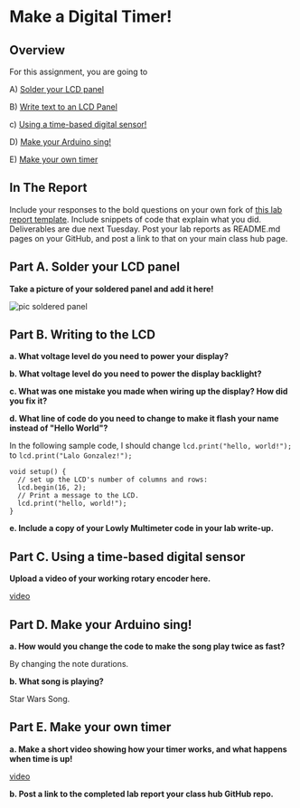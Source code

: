 # Make a Digital Timer!
 
## Overview
For this assignment, you are going to 

A) [Solder your LCD panel](#part-a-solder-your-lcd-panel)

B) [Write text to an LCD Panel](#part-b-writing-to-the-lcd) 

c) [Using a time-based digital sensor!](#part-c-using-a-time-based-digital-sensor)

D) [Make your Arduino sing!](#part-d-make-your-arduino-sing)

E) [Make your own timer](#part-e-make-your-own-timer) 
 
## In The Report
Include your responses to the bold questions on your own fork of [this lab report template](https://github.com/FAR-Lab/IDD-Fa18-Lab2). Include snippets of code that explain what you did. Deliverables are due next Tuesday. Post your lab reports as README.md pages on your GitHub, and post a link to that on your main class hub page.

## Part A. Solder your LCD panel

**Take a picture of your soldered panel and add it here!**

![pic soldered panel](https://lh3.googleusercontent.com/5g3rR4Ii7BMHciiCa4smXQv8am9hlKQueFNfmu4JaNQLuA_MUbMunEsfcZFbM9ASgXGN2VLAlnVPKBhG-hb7w7BGU-a3udicVWAOZV_8V1rmM9AUGzvouUsA0G9oz2LB48ZqQ2P2cTM)

## Part B. Writing to the LCD
 
**a. What voltage level do you need to power your display?**

**b. What voltage level do you need to power the display backlight?**
   
**c. What was one mistake you made when wiring up the display? How did you fix it?**

**d. What line of code do you need to change to make it flash your name instead of "Hello World"?**

In the following sample code, I should change `lcd.print("hello, world!");` to `lcd.print("Lalo Gonzalez!");`

```
void setup() {
  // set up the LCD's number of columns and rows:
  lcd.begin(16, 2);
  // Print a message to the LCD.
  lcd.print("hello, world!");
}
```
**e. Include a copy of your Lowly Multimeter code in your lab write-up.**


## Part C. Using a time-based digital sensor

**Upload a video of your working rotary encoder here.**

[video](https://drive.google.com/file/d/1BZO-Ca3SzDQkHz8SQDSJJB7R71zjDyRm/view?usp=sharing)


## Part D. Make your Arduino sing!

**a. How would you change the code to make the song play twice as fast?**

By changing the note durations.
 
**b. What song is playing?**

Star Wars Song.

## Part E. Make your own timer

**a. Make a short video showing how your timer works, and what happens when time is up!**

[video](https://drive.google.com/file/d/1mjCmb_7g43O4OJAVd45jEFi8TSpaNc10/view?usp=sharing)

**b. Post a link to the completed lab report your class hub GitHub repo.**